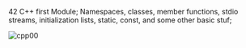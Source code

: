 42 C++ first Module;
Namespaces, classes, member functions, stdio streams,
initialization lists, static, const, and some other basic
stuf;

![cpp00](https://github.com/user-attachments/assets/6c6ceb86-2b5d-48b0-b2dd-7c2b4835f707)
